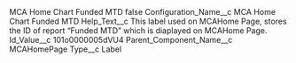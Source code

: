 <?xml version="1.0" encoding="UTF-8"?>
<CustomMetadata xmlns="http://soap.sforce.com/2006/04/metadata" xmlns:xsi="http://www.w3.org/2001/XMLSchema-instance" xmlns:xsd="http://www.w3.org/2001/XMLSchema">
    <label>MCA Home Chart Funded MTD</label>
    <protected>false</protected>
    <values>
        <field>Configuration_Name__c</field>
        <value xsi:type="xsd:string">MCA Home Chart Funded MTD</value>
    </values>
    <values>
        <field>Help_Text__c</field>
        <value xsi:type="xsd:string">This label used on MCAHome Page, stores the ID of report “Funded MTD” which is diaplayed on MCAHome Page.</value>
    </values>
    <values>
        <field>Id_Value__c</field>
        <value xsi:type="xsd:string">101o0000005dVU4</value>
    </values>
    <values>
        <field>Parent_Component_Name__c</field>
        <value xsi:type="xsd:string">MCAHomePage</value>
    </values>
    <values>
        <field>Type__c</field>
        <value xsi:type="xsd:string">Label</value>
    </values>
</CustomMetadata>
